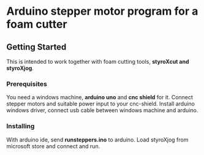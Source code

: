 # Arduino stepper motor program for a foam cutter

## Getting Started
This is intended to work together with foam cutting tools, **styroXcut and styroXjog**.

### Prerequisites
You need a windows machine, **arduino uno** and **cnc shield** for it.
Connect stepper motors and suitable power input to your cnc-shield. 
Install arduino windows driver, connect usb cable between windows machine and arduino.

### Installing
With arduino ide, send **runsteppers.ino** to arduino. Load styroXjog from microsoft
store and connect and run.
